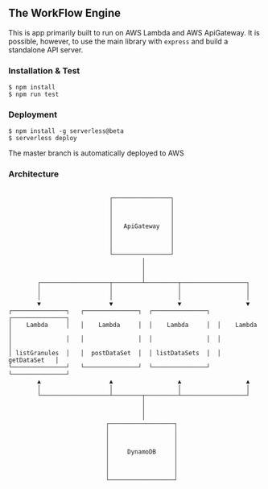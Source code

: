 ## The WorkFlow Engine

This is app primarily built to run on AWS Lambda and AWS ApiGateway. It is possible, however, to use the main library with `express` and build a standalone API server.

### Installation & Test

    $ npm install
    $ npm run test

### Deployment

    $ npm install -g serverless@beta
    $ serverless deploy

The master branch is automatically deployed to AWS

### Architecture

```

                            ┌────────────────┐
                            │                │
                            │                │
                            │                │
                            │   ApiGateway   │
                            │                │
                            │                │
                            │                │
                            └────────────────┘
                                     │
                                     │
                                     │
        ┌───────────────────┬────────┴─────────┬──────────────────┐
        │                   │                  │                  │
        │                   │                  │                  │
        ▼                   ▼                  ▼                  ▼
┌───────────────┐   ┌───────────────┐  ┌───────────────┐  ┌───────────────┐
│    Lambda     │   │    Lambda     │  │    Lambda     │  │    Lambda     │
│               │   │               │  │               │  │               │
│ listGranules  │   │  postDataSet  │  │ listDataSets  │  │  getDataSet   │
└───────────────┘   └───────────────┘  └───────────────┘  └───────────────┘
        ▲                   ▲                  ▲                  ▲
        │                   │                  │                  │
        └───────────────────┴────────┬─────────┴──────────────────┘
                                     │
                                     │
                                     │
                           ┌──────────────────┐
                           │                  │
                           │                  │
                           │                  │
                           │     DynamoDB     │
                           │                  │
                           │                  │
                           │                  │
                           └──────────────────┘

```
